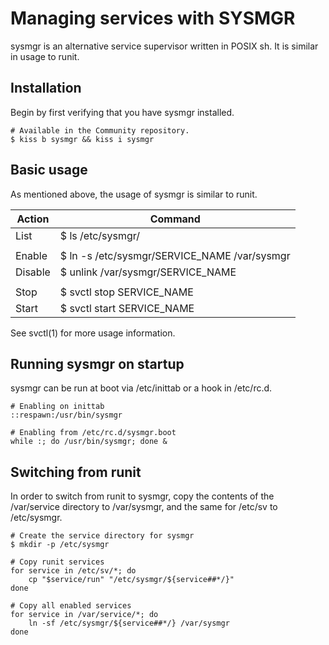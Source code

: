 # Managing services with SYSMGR

sysmgr is an alternative service supervisor written in POSIX sh. It is similar
in usage to runit.

## Installation

Begin by first verifying that you have sysmgr installed.

    # Available in the Community repository.
    $ kiss b sysmgr && kiss i sysmgr

## Basic usage

As mentioned above, the usage of sysmgr is similar to runit.

| Action  | Command                                                            |
|---------|--------------------------------------------------------------------|
| List    | $ ls /etc/sysmgr/                                                  |
|         |                                                                    |
| Enable  | $ ln -s  /etc/sysmgr/SERVICE_NAME /var/sysmgr                      |
| Disable | $ unlink /var/sysmgr/SERVICE_NAME                                  |
|         |                                                                    |
| Stop    | $ svctl stop  SERVICE_NAME                                         |
| Start   | $ svctl start SERVICE_NAME                                         |

See svctl(1) for more usage information.

## Running sysmgr on startup

sysmgr can be run at boot via /etc/inittab or a hook in /etc/rc.d.

    # Enabling on inittab
    ::respawn:/usr/bin/sysmgr

    # Enabling from /etc/rc.d/sysmgr.boot
    while :; do /usr/bin/sysmgr; done &

## Switching from runit

In order to switch from runit to sysmgr, copy the contents of the /var/service
directory to /var/sysmgr, and the same for /etc/sv to /etc/sysmgr.

    # Create the service directory for sysmgr
    $ mkdir -p /etc/sysmgr

    # Copy runit services
    for service in /etc/sv/*; do
        cp "$service/run" "/etc/sysmgr/${service##*/}"
    done

    # Copy all enabled services
    for service in /var/service/*; do
        ln -sf /etc/sysmgr/${service##*/} /var/sysmgr
    done
